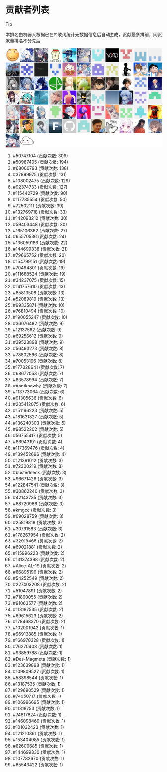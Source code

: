 # 贡献者列表

> [!TIP]
> 本排名由机器人根据已在库歌词统计元数据信息后自动生成，贡献最多排前，同贡献量排名不分先后

![贡献者头像画廊](./CONTRIBUTORS.svg)

1. #50747104 (贡献次数: 309)
2. #50987405 (贡献次数: 194)
3. #68000793 (贡献次数: 138)
4. #37899975 (贡献次数: 131)
5. #108002475 (贡献次数: 129)
6. #92374733 (贡献次数: 127)
7. #115442729 (贡献次数: 90)
8. #117785554 (贡献次数: 50)
9. #72502111 (贡献次数: 39)
10. #132769718 (贡献次数: 33)
11. #142093212 (贡献次数: 30)
12. #59403448 (贡献次数: 30)
13. #165106362 (贡献次数: 27)
14. #65570536 (贡献次数: 24)
15. #136059186 (贡献次数: 22)
16. #144699338 (贡献次数: 21)
17. #79665752 (贡献次数: 20)
18. #154799151 (贡献次数: 19)
19. #70494801 (贡献次数: 19)
20. #111688524 (贡献次数: 19)
21. #34237075 (贡献次数: 15)
22. #141757610 (贡献次数: 13)
23. #85813508 (贡献次数: 13)
24. #52089819 (贡献次数: 13)
25. #99335871 (贡献次数: 10)
26. #76810494 (贡献次数: 10)
27. #190055247 (贡献次数: 10)
28. #36076482 (贡献次数: 9)
29. #12137562 (贡献次数: 9)
30. #69256612 (贡献次数: 9)
31. #39523898 (贡献次数: 9)
32. #56493273 (贡献次数: 8)
33. #78802596 (贡献次数: 8)
34. #70053196 (贡献次数: 8)
35. #177028641 (贡献次数: 7)
36. #68677053 (贡献次数: 7)
37. #83578994 (贡献次数: 7)
38. #dontknowhy (贡献次数: 7)
39. #113773064 (贡献次数: 6)
40. #91305636 (贡献次数: 6)
41. #205412075 (贡献次数: 6)
42. #151196223 (贡献次数: 5)
43. #181631327 (贡献次数: 5)
44. #136240303 (贡献次数: 5)
45. #98522202 (贡献次数: 5)
46. #56755417 (贡献次数: 5)
47. #86943191 (贡献次数: 4)
48. #117369476 (贡献次数: 4)
49. #139452696 (贡献次数: 4)
50. #121381012 (贡献次数: 3)
51. #72300219 (贡献次数: 3)
52. #bustedneck (贡献次数: 3)
53. #96671426 (贡献次数: 3)
54. #122847541 (贡献次数: 3)
55. #30862240 (贡献次数: 3)
56. #42143735 (贡献次数: 3)
57. #68720986 (贡献次数: 3)
58. #kmgcc (贡献次数: 3)
59. #69028759 (贡献次数: 3)
60. #25819318 (贡献次数: 3)
61. #30791583 (贡献次数: 3)
62. #178267954 (贡献次数: 2)
63. #32919465 (贡献次数: 2)
64. #69021881 (贡献次数: 2)
65. #115996223 (贡献次数: 2)
66. #131374398 (贡献次数: 2)
67. #Alice-AL-1S (贡献次数: 2)
68. #86895196 (贡献次数: 2)
69. #54252549 (贡献次数: 2)
70. #227403208 (贡献次数: 2)
71. #51047891 (贡献次数: 2)
72. #71890055 (贡献次数: 2)
73. #91063577 (贡献次数: 2)
74. #113187535 (贡献次数: 2)
75. #69615623 (贡献次数: 2)
76. #178468370 (贡献次数: 2)
77. #102001942 (贡献次数: 1)
78. #96913885 (贡献次数: 1)
79. #166970328 (贡献次数: 1)
80. #76270408 (贡献次数: 1)
81. #93859788 (贡献次数: 1)
82. #Des-Magmeta (贡献次数: 1)
83. #123639898 (贡献次数: 1)
84. #109809527 (贡献次数: 1)
85. #58398544 (贡献次数: 1)
86. #13187535 (贡献次数: 1)
87. #129690529 (贡献次数: 1)
88. #74950717 (贡献次数: 1)
89. #106996695 (贡献次数: 1)
90. #11318753 (贡献次数: 1)
91. #74817824 (贡献次数: 1)
92. #146098469 (贡献次数: 1)
93. #101032423 (贡献次数: 1)
94. #121210361 (贡献次数: 1)
95. #153404985 (贡献次数: 1)
96. #82600685 (贡献次数: 1)
97. #144699330 (贡献次数: 1)
98. #107782670 (贡献次数: 1)
99. #65543422 (贡献次数: 1)
